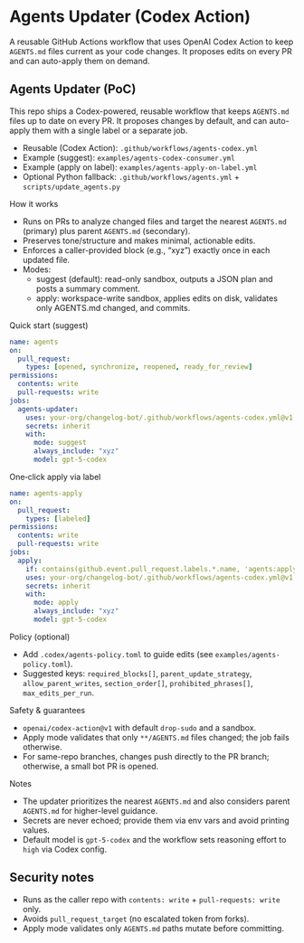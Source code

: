 # Agents Updater (Codex Action)

A reusable GitHub Actions workflow that uses OpenAI Codex Action to keep `AGENTS.md` files current as your code changes. It proposes edits on every PR and can auto-apply them on demand.

## Agents Updater (PoC)

This repo ships a Codex-powered, reusable workflow that keeps `AGENTS.md` files up to date on every PR. It proposes changes by default, and can auto-apply them with a single label or a separate job.

- Reusable (Codex Action): `.github/workflows/agents-codex.yml`
- Example (suggest): `examples/agents-codex-consumer.yml`
- Example (apply on label): `examples/agents-apply-on-label.yml`
- Optional Python fallback: `.github/workflows/agents.yml` + `scripts/update_agents.py`

How it works
- Runs on PRs to analyze changed files and target the nearest `AGENTS.md` (primary) plus parent `AGENTS.md` (secondary).
- Preserves tone/structure and makes minimal, actionable edits.
- Enforces a caller-provided block (e.g., “xyz”) exactly once in each updated file.
- Modes:
  - suggest (default): read-only sandbox, outputs a JSON plan and posts a summary comment.
  - apply: workspace-write sandbox, applies edits on disk, validates only AGENTS.md changed, and commits.

Quick start (suggest)
```yaml
name: agents
on:
  pull_request:
    types: [opened, synchronize, reopened, ready_for_review]
permissions:
  contents: write
  pull-requests: write
jobs:
  agents-updater:
    uses: your-org/changelog-bot/.github/workflows/agents-codex.yml@v1
    secrets: inherit
    with:
      mode: suggest
      always_include: "xyz"
      model: gpt-5-codex
```

One‑click apply via label
```yaml
name: agents-apply
on:
  pull_request:
    types: [labeled]
permissions:
  contents: write
  pull-requests: write
jobs:
  apply:
    if: contains(github.event.pull_request.labels.*.name, 'agents:apply')
    uses: your-org/changelog-bot/.github/workflows/agents-codex.yml@v1
    secrets: inherit
    with:
      mode: apply
      always_include: "xyz"
      model: gpt-5-codex
```

Policy (optional)
- Add `.codex/agents-policy.toml` to guide edits (see `examples/agents-policy.toml`).
- Suggested keys: `required_blocks[]`, `parent_update_strategy`, `allow_parent_writes`, `section_order[]`, `prohibited_phrases[]`, `max_edits_per_run`.

Safety & guarantees
- `openai/codex-action@v1` with default `drop-sudo` and a sandbox.
- Apply mode validates that only `**/AGENTS.md` files changed; the job fails otherwise.
- For same-repo branches, changes push directly to the PR branch; otherwise, a small bot PR is opened.

Notes
- The updater prioritizes the nearest `AGENTS.md` and also considers parent `AGENTS.md` for higher-level guidance.
- Secrets are never echoed; provide them via env vars and avoid printing values.
 - Default model is `gpt-5-codex` and the workflow sets reasoning effort to `high` via Codex config.

## Security notes
- Runs as the caller repo with `contents: write` + `pull-requests: write` only.
- Avoids `pull_request_target` (no escalated token from forks).
- Apply mode validates only `AGENTS.md` paths mutate before committing.
